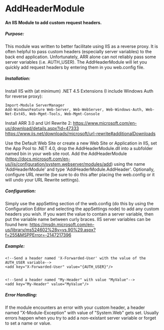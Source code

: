 # AddHeaderModule
#### An IIS Module to add custom request headers.

##### Purpose:
This module was written to better facilitate using IIS as a reverse proxy. It is often helpful to pass custom headers (especially server variables) to the back end application. Unfortunately, ARR alone can not reliably pass some server variables (i.e. AUTH_USER). The AddHeaderModule will let you quickly add request headers by entering them in you web.config file.

##### Installation:
Install IIS with (at minimum) .NET 4.5 Extensions (I include Windows Auth for reverse proxy):
````
Import-Module ServerManager
Add-WindowsFeature Web-Server, Web-WebServer, Web-Windows-Auth, Web-Net-Ext45, Web-Mgmt-Tools, Web-Mgmt-Console
````
Install ARR 3.0 and Url Rewrite 2:
https://www.microsoft.com/en-us/download/details.aspx?id=47333
https://www.iis.net/downloads/microsoft/url-rewrite#additionalDownloads

Use the Default Web Site or create a new Web Site or Application in IIS, set the App Pool to .NET 4.0, drop the AddHeaderModule.dll into a subfolder named bin in your web site root. Add the AddHeaderModule (https://docs.microsoft.com/en-us/iis/configuration/system.webserver/modules/add) using the name 'AddHeaderModule' and type 'AddHeaderModule.AddHeader'. Optionally, configure URL rewrite (be sure to do this after placing the web.config or it will undo your URL Rewrite settings).

##### Configuration:
Simply use the appSetting section of the web.config (do this by using the Configuration Editor and selecting the appSettings node) to add any custom headers you wish. If you want the value to contain a server variable, then put the variable name between curly braces. IIS server variables can be found here: https://msdn.microsoft.com/en-us/library/ms524602%28v=vs.90%29.aspx?f=255&MSPPError=-2147217396

##### Example:
```
<!--Send a header named 'X-Forwarded-User' with the value of the AUTH_USER variable-->
<add key="X-Forwarded-User" value="{AUTH_USER}"/>


<!--Send a header named "My-Header" with value "MyValue"-->
<add key="My-Header" value="MyValue"/>
```

##### Error Handling:
If the module encounters an error with your custom header, a header named "X-Module-Exception" with value of "System.Web" gets set. Usually errors happen when you try to add a non-existant server variable or forget to set a name or value.
